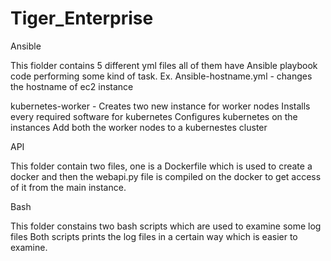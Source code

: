 # Tiger_Enterprise

Ansible

This fiolder contains 5 different yml files all of them have Ansible playbook code performing some kind of task.
Ex.
Ansible-hostname.yml - changes the hostname of ec2 instance

kubernetes-worker - Creates two new instance for worker nodes
                    Installs every required software for kubernetes
                    Configures kubernetes on the instances
                    Add both the worker nodes to a kubernestes cluster
                    

API

This folder contain two files, one is a Dockerfile which is used to create a docker and then the webapi.py file is compiled on the docker to get access of it
from the main instance.

Bash

This folder constains two bash scripts which are used to examine some log files
Both scripts prints the log files in a certain way which is easier to examine.



